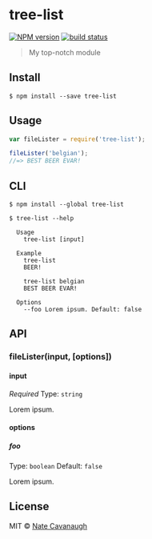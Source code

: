 # tree-list
[![NPM version][npm-image]][npm-url]
[![build status][travis-image]][travis-url]


> My top-notch module


## Install

```
$ npm install --save tree-list
```


## Usage

```js
var fileLister = require('tree-list');

fileLister('belgian');
//=> BEST BEER EVAR!
```

## CLI

```
$ npm install --global tree-list
```
```
$ tree-list --help

  Usage
    tree-list [input]

  Example
    tree-list
    BEER!

    tree-list belgian
    BEST BEER EVAR!

  Options
    --foo Lorem ipsum. Default: false
```


## API

### fileLister(input, [options])

#### input

*Required*
Type: `string`

Lorem ipsum.

#### options

##### foo

Type: `boolean`
Default: `false`

Lorem ipsum.


## License

MIT © [Nate Cavanaugh](http://alterform.com)

[npm-image]: https://img.shields.io/npm/v/tree-list.svg?style=flat-square
[npm-url]: https://npmjs.org/package/tree-list
[travis-image]: https://img.shields.io/travis/natecavanaugh/tree-list/master.svg?style=flat-square
[travis-url]: https://travis-ci.org/natecavanaugh/tree-list
